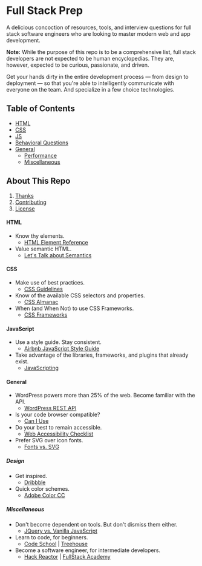 # Full Stack Prep

A delicious concoction of resources, tools, and interview questions for full
stack software engineers who are looking to master modern web and app
development.

**Note:** While the purpose of this repo is to be a comprehensive list, full
stack developers are not expected to be human encyclopedias. They are, however,
expected to be curious, passionate, and driven.

Get your hands dirty in the entire development process — from design to
deployment — so that you're able to intelligently communicate with everyone
on the team. And specialize in a few choice technologies.

## Table of Contents

  * [HTML](#html)
  * [CSS](#css)
  * [JS](#js)
  * [Behavioral Questions](#)
  * [General](#general)
    * [Performance](#)
    * [Miscellaneous](#miscellaneous)

## About This Repo

  1. [Thanks](https://github.com/jabacchetta/full-stack-prep/graphs/contributors)
  1. [Contributing](https://github.com/jabacchetta/full-stack-prep/blob/master/CONTRIBUTING.md)
  1. [License](https://github.com/jabacchetta/full-stack-prep/blob/master/LICENSE)

#### HTML

* Know thy elements.
  * [HTML Element Reference](https://developer.mozilla.org/en-US/docs/Web/HTML/Element)
* Value semantic HTML.
  * [Let's Talk about Semantics](http://html5doctor.com/lets-talk-about-semantics)

#### CSS

* Make use of best practices.
  * [CSS Guidelines](http://cssguidelin.es)
* Know of the available CSS selectors and properties.
  * [CSS Almanac](https://css-tricks.com/almanac)
* When (and When Not) to use CSS Frameworks.
  * [CSS Frameworks](https://hacks.mozilla.org/2016/04/you-might-not-need-a-css-framework)

#### JavaScript

* Use a style guide. Stay consistent.
  * [Airbnb JavaScript Style Guide](https://github.com/airbnb/javascript)
* Take advantage of the libraries, frameworks, and plugins that already exist.
  * [JavaScripting](https://www.javascripting.com)

#### General

* WordPress powers more than 25% of the web. Become familiar with the API.
  * [WordPress REST API](http://v2.wp-api.org)
* Is your code browser compatible?
  * [Can I Use](http://caniuse.com)
* Do your best to remain accessible.
  * [Web Accessibility Checklist](http://a11yproject.com/checklist.html)
* Prefer SVG over icon fonts.
  * [Fonts vs. SVG](https://www.sitepoint.com/icon-fonts-vs-svg-debate)

##### Design

* Get inspired.
  * [Dribbble](https://dribbble.com)
* Quick color schemes.
  * [Adobe Color CC](https://color.adobe.com/create/color-wheel)

##### Miscellaneous

* Don't become dependent on tools. But don't dismiss them either.
  * [JQuery vs. Vanilla JavaScript](https://toddmotto.com/is-it-time-to-drop-jquery-essentials-to-learning-javascript-from-a-jquery-background/#comment-1450615536)
* Learn to code, for beginners.
  * [Code School](https://www.codeschool.com) | [Treehouse](https://teamtreehouse.com)
* Become a software engineer, for intermediate developers.
  * [Hack Reactor](http://www.hackreactor.com) | [FullStack Academy](http://www.fullstackacademy.com)
